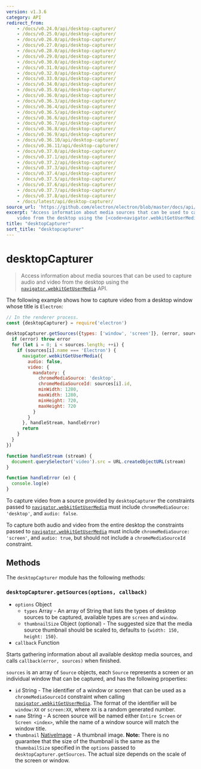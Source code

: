 ```yaml
---
version: v1.3.6
category: API
redirect_from:
    - /docs/v0.24.0/api/desktop-capturer/
    - /docs/v0.25.0/api/desktop-capturer/
    - /docs/v0.26.0/api/desktop-capturer/
    - /docs/v0.27.0/api/desktop-capturer/
    - /docs/v0.28.0/api/desktop-capturer/
    - /docs/v0.29.0/api/desktop-capturer/
    - /docs/v0.30.0/api/desktop-capturer/
    - /docs/v0.31.0/api/desktop-capturer/
    - /docs/v0.32.0/api/desktop-capturer/
    - /docs/v0.33.0/api/desktop-capturer/
    - /docs/v0.34.0/api/desktop-capturer/
    - /docs/v0.35.0/api/desktop-capturer/
    - /docs/v0.36.0/api/desktop-capturer/
    - /docs/v0.36.3/api/desktop-capturer/
    - /docs/v0.36.4/api/desktop-capturer/
    - /docs/v0.36.5/api/desktop-capturer/
    - /docs/v0.36.6/api/desktop-capturer/
    - /docs/v0.36.7/api/desktop-capturer/
    - /docs/v0.36.8/api/desktop-capturer/
    - /docs/v0.36.9/api/desktop-capturer/
    - /docs/v0.36.10/api/desktop-capturer/
    - /docs/v0.36.11/api/desktop-capturer/
    - /docs/v0.37.0/api/desktop-capturer/
    - /docs/v0.37.1/api/desktop-capturer/
    - /docs/v0.37.2/api/desktop-capturer/
    - /docs/v0.37.3/api/desktop-capturer/
    - /docs/v0.37.4/api/desktop-capturer/
    - /docs/v0.37.5/api/desktop-capturer/
    - /docs/v0.37.6/api/desktop-capturer/
    - /docs/v0.37.7/api/desktop-capturer/
    - /docs/v0.37.8/api/desktop-capturer/
    - /docs/latest/api/desktop-capturer/
source_url: 'https://github.com/electron/electron/blob/master/docs/api/desktop-capturer.md'
excerpt: "Access information about media sources that can be used to capture audio and
    video from the desktop using the [<code>navigator.webkitGetUserMedia</code>] API."
title: "desktopCapturer"
sort_title: "desktopcapturer"
---
```


# desktopCapturer

> Access information about media sources that can be used to capture audio and
> video from the desktop using the [`navigator.webkitGetUserMedia`] API.

The following example shows how to capture video from a desktop window whose
title is `Electron`:

```javascript
// In the renderer process.
const {desktopCapturer} = require('electron')

desktopCapturer.getSources({types: ['window', 'screen']}, (error, sources) => {
  if (error) throw error
  for (let i = 0; i < sources.length; ++i) {
    if (sources[i].name === 'Electron') {
      navigator.webkitGetUserMedia({
        audio: false,
        video: {
          mandatory: {
            chromeMediaSource: 'desktop',
            chromeMediaSourceId: sources[i].id,
            minWidth: 1280,
            maxWidth: 1280,
            minHeight: 720,
            maxHeight: 720
          }
        }
      }, handleStream, handleError)
      return
    }
  }
})

function handleStream (stream) {
  document.querySelector('video').src = URL.createObjectURL(stream)
}

function handleError (e) {
  console.log(e)
}
```

To capture video from a source provided by `desktopCapturer` the constraints
passed to [`navigator.webkitGetUserMedia`] must include
`chromeMediaSource: 'desktop'`, and `audio: false`.

To capture both audio and video from the entire desktop the constraints passed
to [`navigator.webkitGetUserMedia`] must include `chromeMediaSource: 'screen'`,
and `audio: true`, but should not include a `chromeMediaSourceId` constraint.

## Methods

The `desktopCapturer` module has the following methods:

### `desktopCapturer.getSources(options, callback)`

* `options` Object
  * `types` Array - An array of String that lists the types of desktop sources
    to be captured, available types are `screen` and `window`.
  * `thumbnailSize` Object (optional) - The suggested size that the media source
    thumbnail should be scaled to, defaults to `{width: 150, height: 150}`.
* `callback` Function

Starts gathering information about all available desktop media sources,
and calls `callback(error, sources)` when finished.

`sources` is an array of `Source` objects, each `Source` represents a
screen or an individual window that can be captured, and has the following
properties:

* `id` String - The identifier of a window or screen that can be used as a
  `chromeMediaSourceId` constraint when calling
  [`navigator.webkitGetUserMedia`]. The format of the identifier will be
  `window:XX` or `screen:XX`, where `XX` is a random generated number.
* `name` String - A screen source will be named either `Entire Screen` or
  `Screen <index>`, while the name of a window source will match the window
  title.
* `thumbnail` [NativeImage](http://electron.atom.io/docs/api/native-image) - A thumbnail image. **Note:**
  There is no guarantee that the size of the thumbnail is the same as the
  `thumnbailSize` specified in the `options` passed to
  `desktopCapturer.getSources`. The actual size depends on the scale of the
  screen or window.

[`navigator.webkitGetUserMedia`]: https://developer.mozilla.org/en/docs/Web/API/Navigator/getUserMedia
